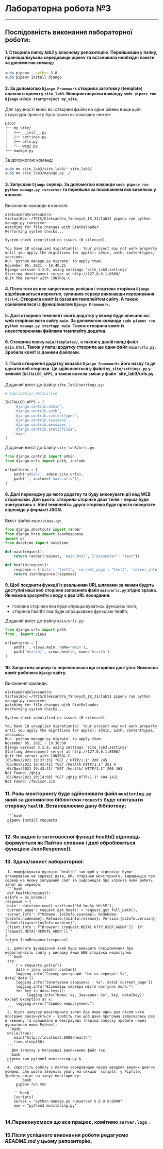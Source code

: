 # **Лабораторна робота №3**
---
## Послідовність виконання лабораторної роботи:
#### 1. Створила папку ***lab3*** у власному репозиторію. Перейшовши у папку, проініціалізувала середовище pipenv та встановила необхідні пакети за допомогою команд:
```bash
sudo pipenv --python 3.8
sudo pipenv install django
```
#### 2. За допомогою `Django Framework` створила заготовку (template) власного проекту `site_lab3`. Використовуючи команду `sudo pipenv run django-admin startproject my_site`. 
Для зручності виніс всі створені файли на один рівень вище щоб структура проекту була такою як показано нижче:
```bash
Lab3/
├── my_site/
│   ├── __init__.py
│   ├── settings.py
│   ├── urls.py
│   └── wsgi.py
└── manage.py
```
За допомогою команд:
```sh
sudo mv site_lab3/site_lab3/* site_lab3/
sudo mv site_lab3/manage.py ./
```
#### 3. Запускаю `Django` сервер. За допомогою команди `sudo pipenv run python manage.py runserver` та перейшла за посиланням яке вивелось у консолі.
Виконання команди в консолі:
```text
oleksandra@oleksandra-VirtualBox:~/TPIS/Oleksandra_Yanovych_IK_31/lab3$ pipenv run python manage.py runserver
Watching for file changes with StatReloader
Performing system checks...

System check identified no issues (0 silenced).

You have 18 unapplied migration(s). Your project may not work properly until you apply the migrations for app(s): admin, auth, contenttypes, sessions.
Run 'python manage.py migrate' to apply them.
November 05, 2021 - 18:40:21
Django version 3.2.9, using settings 'site_lab3.settings'
Starting development server at http://127.0.0.1:8000/
Quit the server with CONTROL-C.
```
#### 4. Після того як все запустилось успішно і стартова сторінка `Django` відображається коректно, зупинила сервер виконавши переривання `Ctrl+C`. Створила коміт із базовим темплейтом сайту. А також ознайомилася із функціоналом `Django Framework`.

#### 5. Далі створила темплейт свого додатку у якому буде описано всі web сторінки мого сайту `main`. За допомогою команди `sudo pipenv run python manage.py startapp main`. Також створила коміт із новоствореними файлами темплейту додатка.

#### 6. Cтворила папку `main/templates/`, а також у даній папці файл `main.html`. Також у папці додатку створила ще один файл `main/urls.py`. Зробила коміт із даними файлами.

#### 7. Після створення додатку вказала `Django frameworks` його назву та де шукати веб сторінки. Це здійснюється у файлі `my_site/settings.py` у змінній `INSTALLED_APPS`, а також внесла зміни у файл `site_lab3/urls.py
Доданий вміст до файлу `site_lab3/settings.py`:
```python
# Application definition

INSTALLED_APPS = [
    'django.contrib.admin',
    'django.contrib.auth',
    'django.contrib.contenttypes',
    'django.contrib.sessions',
    'django.contrib.messages',
    'django.contrib.staticfiles',
    'main'
]
```
Доданий вміст до файлу `site_lab3/urls.py`:
```python
from django.contrib import admin
from django.urls import path, include

urlpatterns = [
    path('admin/', admin.site.urls),
    path('', include('main.urls')),
]
```
#### 8. Далі переходжу до мого додатку та буду виконувати дії над WEB сторінками. Для цього: створила сторінки двох типів - перша буде зчитуватись з .html темплейта. друга сторінка буде просто повертати відповідь у форматі JSON.
Вміст файла `main/views.py`:
```py
from django.shortcuts import render
from django.http import JsonResponse
import os
from datetime import datetime

def main(request):
    return render(request, 'main.html', {'parameter': "test"})

def health(request):
    response = {'date': 'test1', 'current_page': "test2", 'server_info': "test3", 'client_info': "test4"}
    return JsonResponse(response)
```
#### 9. Щоб поєднати функції із реальними URL шляхами за якими будуть доступні наші веб сторінки заповнила файл `main/urls.py` згідно зразка. Як можна зрозуміти з коду є два URL посидання:
* головна сторінка яка буде опрацьовуватись функцією main;
* сторінка health/ яка буде опрацьована функцією health;

Доданий вміст до файлу `main/urls.py`:
```python
from django.urls import path
from . import views

urlpatterns = [
    path('', views.main, name='main'),
    path('health/', views.health, name='health')
]
```

#### 10. Запустила сервер та переконалася що сторінки доступні. Виконала коміт робочого `Django` сайту.
Виконання команди:
```text
oleksandra@oleksandra-VirtualBox:~/TPIS/Oleksandra_Yanovych_IK_31/lab3$ pipenv run python manage.py runserver
Watching for file changes with StatReloader
Performing system checks...

System check identified no issues (0 silenced).

You have 18 unapplied migration(s). Your project may not work properly until you apply the migrations for app(s): admin, auth, contenttypes, sessions.
Run 'python manage.py migrate' to apply them.
November 05, 2021 - 19:36:50
Django version 3.2.9, using settings 'site_lab3.settings'
Starting development server at http://127.0.0.1:8000/
Quit the server with CONTROL-C.
[05/Nov/2021 19:37:35] "GET / HTTP/1.1" 200 245
[05/Nov/2021 19:43:41] "GET /health HTTP/1.1" 301 0
[05/Nov/2021 19:43:41] "GET /health/ HTTP/1.1" 200 363
Not Found: /ghjg
[05/Nov/2021 20:14:08] "GET /ghjg HTTP/1.1" 404 2421
Not Found: /favicon.ico
```
### 11. Роль моніторингу буде здійснювати файл `monitoring.py` який за допомогою бібліотеки `requests` буде опитувати сторінку `health`. Встановлюємо дану бібліотеку;
     ```bash
     pipenv install requests
     ```
     
### 12. Як видно із заготовленої функції health() відповідь формується як Пайтон словник і далі обробляється функцією JsonResponse(). 

### 13. Здача/захист лабораторної:
     1. модифікувати функцію `health` так щоб у відповіді були: згенерована на сервері дата, URL сторінки моніторингу, інформація про сервер на якому запущений сайт та інформація про клієнта який робить запит до сервера;
     ```bash
     def health(request):
    osInfo = os.uname()
    response = {
    'date': datetime.now().strftime("%d.%m.%y %H:%M"),
    'current_page': request.get_host() + request.get_full_path(),
    'server_info': f"OSName: {osInfo.sysname}; NodeName: {osInfo.nodename}; Release:{osInfo.release}; Version:{osInfo.version}; Indentificator:{osInfo.machine}",
    'client_info': f"Browser: {request.META['HTTP_USER_AGENT']}  IP: {request.META['REMOTE_ADDR']} "
    }
    return JsonResponse(response)
     ```
     2. дописати функціонал який буде виводити повідомлення про недоступність сайту у випадку якщо WEB сторінка недоступна 
     ```bash
     try:
         r = requests.get(url)
         data = json.loads(r.content)
         logging.info("Сервер доступний. Час на сервері: %s", data['date'])
         logging.info("Запитувана сторінка: : %s", data['current_page'])
         logging.info("Відповідь сервера місти наступні поля:")
         for key in data.keys():
              logging.info("Ключ: %s, Значення: %s", key, data[key])
    except Exception as x:
         logging.error("Сервер недоступний.")
     ``` 
     3. після запуску моніторингу запит йде лише один раз після чого програма закінчується - зробіть так щоб дана програма запускалась раз в хвилину та працювала в бекграунді (період запуску зробити через функціонал мови Python);
    ```bash
     while(True):
        main("http://localhost:8000/health")
        time.sleep(60)
     ``` 
       Для запуску в беграунді викликаємо файл так
    ```bash
     pipenv run python3 monitoring.py &
     ``` 
     4. спростіть роботу з пайтон середовищем через швидкий виклик довгих команд, для цього зверніть увагу на секцію `scripts` у Pipfile. Зробіть аліас на запус моніторингу:
         ```bash
         pipenv run mon
         ```
        ```bash
        [scripts]
        server = "python manage.py runserver 0.0.0.0:8000"
        mon = "python3 monitoring.py"
        ```
### 14.Переконуємося що все працює, комітимо `server.logs` . 

### 15.Після успішного виконання роботи редагуємо  _README.md_ у цьому репозиторію.
